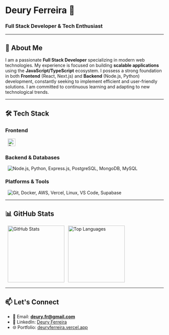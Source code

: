 <h1 align="left">Deury Ferreira 👋</h1>
<h3 align="left">Full Stack Developer & Tech Enthusiast</h3>

---

## 🚀 About Me

I am a passionate **Full Stack Developer** specializing in modern web technologies. My experience is focused on building **scalable applications** using the **JavaScript/TypeScript** ecosystem. I possess a strong foundation in both **Frontend** (React, Next.js) and **Backend** (Node.js, Python) development, constantly seeking to implement efficient and user-friendly solutions. I am committed to continuous learning and adapting to new technological trends.

---

## 🛠️ Tech Stack

### **Frontend**
<p align="left">
  <img src="https://skillicons.dev/icons?i=react,nextjs,tailwind,typescript,html,css" alt="React, Next.js, Tailwind CSS, TypeScript, HTML, CSS" width="24px"/>
</p>

### **Backend & Databases**
<p align="left">
  <img src="https://skillicons.dev/icons?i=nodejs,py,express,postgres,mongodb,mysql" alt="Node.js, Python, Express.js, PostgreSQL, MongoDB, MySQL"/>
</p>

### **Platforms & Tools**
<p align="left">
  <img src="https://skillicons.dev/icons?i=git,docker,aws,vercel,linux,vscode,supabase" alt="Git, Docker, AWS, Vercel, Linux, VS Code, Supabase"/>
</p>

---

## 📊 GitHub Stats

<div align="left">
  <img height="180em" src="https://github-readme-stats.vercel.app/api?username=deuryferreira&show_icons=true&theme=dark&hide_border=true&count_private=true" alt="GitHub Stats" />
  <img height="180em" src="https://github-readme-stats.vercel.app/api/top-langs/?username=deuryferreira&layout=compact&theme=dark&hide_border=true" alt="Top Languages" />
</div>

---

## 📫 Let's Connect

- 📧 Email: **[deury.fr@gmail.com](mailto:deury.fr@gmail.com)**
- 💼 LinkedIn: [Deury Ferreira](https://www.linkedin.com/in/deury-ferreira-2604ab239/)
- 🌐 Portfolio: [deuryferreira.vercel.app](https://deuryferreira.vercel.app)



